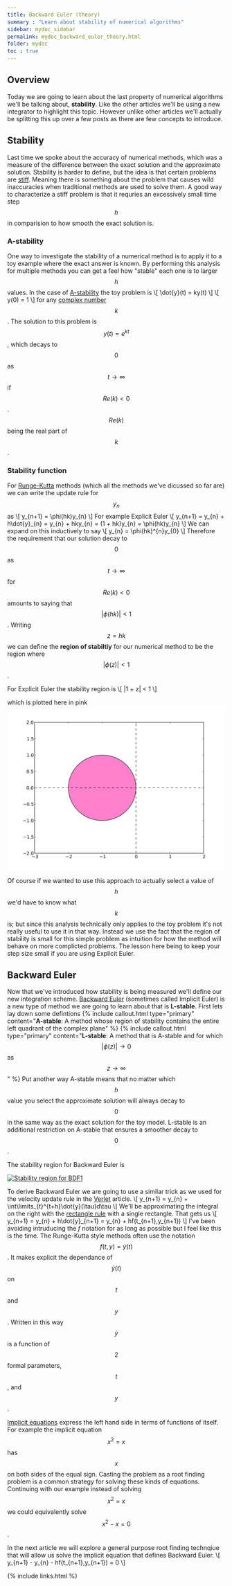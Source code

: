 ```yaml
---
title: Backward Euler (theory)
summary : "Learn about stability of numerical algorithms"
sidebar: mydoc_sidebar
permalink: mydoc_backward_euler_theory.html
folder: mydoc
toc : true
---
```


## Overview
Today we are going to learn about the last property of numerical algorithms we'll be talking about, **stability**. 
Like the other articles we'll be using a new integrator to highlight this topic.
However unlike other articles we'll actually be splitting this up over a few posts as there are few concepts to introduce.

## Stability
Last time we spoke about the accuracy of numerical methods, which was a measure of the difference between the exact solution and the approximate solution.
Stability is harder to define, but the idea is that certain problems are [stiff](https://en.wikipedia.org/wiki/Stiff_equation). 
Meaning there is something about the problem that causes wild inaccuracies when traditional methods are used to solve them. 
A good way to characterize a stiff problem is that it requries an excessively small time step $$h$$ in comparision to how smooth the exact solution is.

### A-stability
One way to investigate the stability of a numerical method is to apply it to a toy example where the exact answer is known. 
By performing this analysis for multiple methods you can get a feel how "stable" each one is to larger $$h$$ values.
In the case of [A-stability](https://en.wikipedia.org/wiki/Stiff_equation#A-stability) the toy problem is 
\\[
	\dot{y}(t) = ky(t)
\\]
\\[
	y(0) = 1
\\]
for any [complex number](https://en.wikipedia.org/wiki/Complex_number) $$k$$. 
The solution to this problem is $$y(t) = e^{kt}$$, which decays to $$0$$ as $$t \to \infty$$ if $$Re(k) < 0$$. 
$$Re(k)$$ being the real part of $$k$$.

### Stability function
For [Runge-Kutta](https://en.wikipedia.org/wiki/Runge%E2%80%93Kutta_method) methods (which all the methods we've dicussed so far are) we can write the update rule for $$y_{n}$$ as
\\[
y_{n+1} = \phi(hk)y_{n}
\\]
For example Explicit Euler 
\\[
y_{n+1} = y_{n} + h\dot{y}\_{n} = y_{n} + hky_{n} = (1 + hk)y_{n} = \phi(hk)y_{n}
\\]
We can expand on this inductively to say 
\\[
y_{n} = \phi(hk)^{n}y_{0}
\\]
Therefore the requirement that our solution decay to $$0$$ as $$t \to \infty$$ for $$Re(k) < 0$$ amounts to saying that $$|\phi(hk)| < 1$$.
Writing $$z = hk$$ we can define the **region of stabiltiy** for our numerical method to be the region where $$|\phi(z)| < 1$$.

For Explicit Euler the stability region is
\\[
|1 + z| < 1
\\]

which is plotted here in pink
<img src="./images/Backward Euler (Theory)/explict_euler_stability_region.svg" />

Of course if we wanted to use this approach to actually select a value of $$h$$ we'd have to know what $$k$$ is; 
but since this analysis technically only applies to the toy problem it's not really useful to use it in that way.
Instead we use the fact that the region of stability is small for this simple problem as intuition for how the method will behave on more complicted problems.
The lesson here being to keep your step size small if you are using Explicit Euler.

## Backward Euler
Now that we've introduced how stability is being measured we'll define our new integration scheme. 
[Backward Euler](https://en.wikipedia.org/wiki/Backward_Euler_method) (sometimes called Implicit Euler) is a new type of method we are going to learn about that is **L-stable**.
First lets lay down some defintions
{% include callout.html type="primary" content="**A-stable**: A method whose region of stability contains the entire left quadrant of the complex plane" %}
{% include callout.html type="primary" content="**L-stable**: A method that is A-stable and for which $$|\phi(z)| \to 0$$ as $$z \to \infty$$" %}
Put another way A-stable means that no matter which $$h$$ value you select the approximate solution will always decay to $$0$$ in the same way as the exact solution for the toy model.
L-stable is an additional restriction on A-stable that ensures a smoother decay to $$0$$.

The stability region for Backward Euler is

<a title="By Jitse Niesen (Own work) [CC0], via Wikimedia Commons" href="https://commons.wikimedia.org/wiki/File%3AStability_region_for_BDF1.svg"><img width="512" alt="Stability region for BDF1" src="https://upload.wikimedia.org/wikipedia/commons/thumb/a/ac/Stability_region_for_BDF1.svg/512px-Stability_region_for_BDF1.svg.png"/></a>

To derive Backward Euler we are going to use a similar trick as we used for the velocity update rule in the [Verlet](mydoc_verlet.html#verlet_integration) article.
\\[
y_{n+1} = y_{n} + \int\limits_{t}^{t+h}\dot{y}(\tau)d\tau
\\]
We'll be approximating the integral on the right with the [rectangle rule](https://en.wikipedia.org/wiki/Rectangle_method) with a single rectangle.
That gets us
\\[
y_{n+1} = y_{n} + h\dot{y}\_{n+1} = y_{n} + hf(t_{n+1},y_{n+1})
\\]
I've been avoiding intruducing the *f* notation for as long as possible but I feel like this is the time.
The Runge-Kutta style methods often use the notation $$f(t,y) = \dot{y}(t)$$. It makes explicit the dependance of $$\dot{y}(t)$$ on $$t$$ and $$y$$.
Written in this way $$\dot{y}$$ is a function of $$2$$ formal parameters, $$t$$, and $$y$$. 

[Implicit equations](https://en.wikipedia.org/wiki/Implicit_function) express the left hand side in terms of functions of itself. 
For example the implicit equation $$x^{2} = x$$ has $$x$$ on both sides of the equal sign. 
Casting the problem as a root finding problem is a common strategy for solving these kinds of equations.
Continuing with our example instead of solving $$x^{2} = x$$ we could equivalently solve $$x^{2} - x = 0$$.

In the next article we will explore a general purpose root finding technqiue that will allow us solve the implicit equation that defines Backward Euler.
\\[
y_{n+1} - y_{n} - hf(t_{n+1},y_{n+1}) = 0
\\] 


{% include links.html %}
